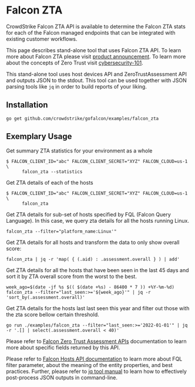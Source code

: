 # Falcon ZTA

CrowdStrike Falcon ZTA API is available to determine the Falcon ZTA stats for each of the Falcon managed endpoints that can be integrated with existing customer workflows. 

This page describes stand-alone tool that uses Falcon ZTA API. To learn more about Falcon ZTA please visit [product announcement](https://www.crowdstrike.com/press-releases/crowdstrike-extends-zero-trust-to-endpoint-devices/). To learn more about the concepts of Zero Trust visit [cybersecurity-101](https://www.crowdstrike.com/cybersecurity-101/zero-trust-security/).

This stand-alone tool uses host devices API and ZeroTrustAssessment API and outputs JSON to the stdout. This tool can be used together with JSON parsing tools like `jq` in order to build reports of your liking.

## Installation

```
go get github.com/crowdstrike/gofalcon/examples/falcon_zta
```

## Exemplary Usage

Get summary ZTA statistics for your environment as a whole
```
$ FALCON_CLIENT_ID="abc" FALCON_CLIENT_SECRET="XYZ" FALCON_CLOUD=us-1 \
      falcon_zta --statistics
```

Get ZTA details of each of the hosts
```
$ FALCON_CLIENT_ID="abc" FALCON_CLIENT_SECRET="XYZ" FALCON_CLOUD=us-1 \
      falcon_zta
```

Get ZTA details for sub-set of hosts specified by FQL (Falcon Query Language). In this case, we query zta details for all the hosts running Linux.

```
falcon_zta --filter="platform_name:Linux'"
```

Get ZTA details for all hosts and transform the data to only show overall score:

```
falcon_zta | jq -r 'map( { (.aid) : .assessment.overall } ) | add'
```

Get ZTA details for all the hosts that have been seen in the last 45 days and sort it by ZTA overall score from the worst to the best.

```
week_ago=$(date -jf %s $(( $(date +%s) - 86400 * 7 )) +%Y-%m-%d)
falcon_zta --filter="last_seen:>='${week_ago}'" | jq -r 'sort_by(.assessment.overall)'
```

Get ZTA details for the hosts last last seen this year and filter out those with the zta score bellow certain threshold.
```
go run ./examples/falcon_zta --filter="last_seen:>='2022-01-01'" | jq -r '.[] | select(.assessment.overall < 40)'
```

Please refer to [Falcon Zero Trust Assessment APIs](https://falcon.crowdstrike.com/documentation/156/zero-trust-assessment-apis) documentation to learn more about specific fields returned by this API.

Please refer to [Falcon Hosts API documentation](https://falcon.crowdstrike.com/documentation/84/host-and-host-group-management-apis) to learn more about FQL filter parameter, about the meaning of the entity properties, and best practices.
Further, please refer to [jq tool manual](https://stedolan.github.io/jq/manual/) to learn how to effectively post-process JSON outputs in command-line.
